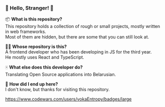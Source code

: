 ### 🤚 Hello, Stranger! 🤚

📦 **What is this repository?**  
This repository holds a collection of rough or small projects, mostly written in web frameworks.  
Most of them are hidden, but there are some that you can still look at.

👨‍💻 **Whose repository is this?**  
A frontend developer who has been developing in JS for the third year.  
He mostly uses React and TypeScript.

🀄️ **What else does this developer do?**  
Translating Open Source applications into Belarusian.

🌚 **How did I end up here?**  
I don't know, but thanks for visiting this repository.

https://www.codewars.com/users/vokaEntropy/badges/large
